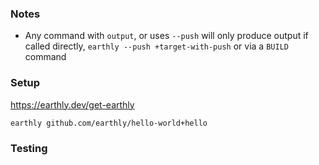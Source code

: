 ### Notes

- Any command with `output`, or uses `--push` will only produce output if called directly, `earthly --push +target-with-push` or via a `BUILD` command

### Setup

https://earthly.dev/get-earthly

```
earthly github.com/earthly/hello-world+hello
```

### Testing

```bash



```
